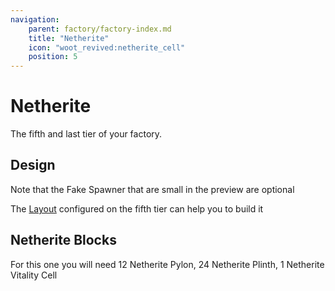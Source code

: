 ```yaml
---
navigation:
    parent: factory/factory-index.md
    title: "Netherite"
    icon: "woot_revived:netherite_cell"
    position: 5
---
```

# Netherite

The fifth and last tier of your factory.

## Design

Note that the Fake Spawner that are small in the preview are optional

The <ItemImage id="layout" scale="0.5"/> [Layout](../machines-blocks/layout.md#netherite) configured on the fifth tier can help you to build it

<GameScene zoom="2.5" interactive={true}>
    <ImportStructure src="../assets/factory/netherite.snbt" />
    <IsometricCamera yaw="195" pitch="6" />
</GameScene>

## Netherite Blocks

<Row>
  <BlockImage id="netherite_pylon" scale="4" p:attached="true" />
  <BlockImage id="netherite_plinth" scale="4" p:attached="true" />
  <BlockImage id="netherite_cell" scale="4" p:attached="true" />
</Row>


For this one you will need
12 <ItemImage id="netherite_pylon" scale="0.5"/> Netherite Pylon,
24 <ItemImage id="netherite_plinth" scale="0.5"/> Netherite Plinth,
1 <ItemImage id="netherite_cell" scale="0.5"/> Netherite Vitality Cell

<Row>
  <RecipeFor id="netherite_pylon" />
  <RecipeFor id="netherite_plinth" />
  <RecipeFor id="netherite_cell" />
</Row>